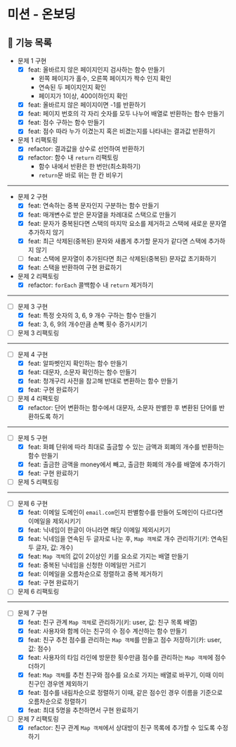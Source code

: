 # 미션 - 온보딩

## 📃 기능 목록

- 문제 1 구현
  - [x] feat: 올바르지 않은 페이지인지 검사하는 함수 만들기
    - 왼쪽 페이지가 홀수, 오른쪽 페이지가 짝수 인지 확인
    - 연속된 두 페이지인지 확인
    - 페이지가 1이상, 400이하인지 확인
  - [x] feat: 올바르지 않은 페이지이면 -1를 반환하기
  - [x] feat: 페이지 번호의 각 자리 숫자를 모두 나누어 배열로 반환하는 함수 만들기
  - [x] feat: 점수 구하는 함수 만들기
  - [x] feat: 점수 따라 누가 이겼는지 혹은 비겼는지를 나타내는 결과값 반환하기
- 문제 1 리팩토링
  - [x] refactor: 결과값을 상수로 선언하여 반환하기
  - [x] refactor: 함수 내 `return` 리팩토링
    - 함수 내에서 반환은 한 번만(최소화하기)
    - `return`문 바로 위는 한 칸 비우기

---

- 문제 2 구현
  - [x] feat: 연속하는 중복 문자인지 구분하는 함수 만들기
  - [x] feat: 매개변수로 받은 문자열을 차례대로 스택으로 만들기
  - [x] feat: 문자가 중복된다면 스택의 마지막 요소를 제거하고 스택에 새로운 문자열 추가하지 않기
  - [x] feat: 최근 삭제된(중복된) 문자와 새롭게 추가할 문자가 같다면 스택에 추가하지 않기
  - [ ] feat: 스택에 문자열이 추가된다면 최근 삭제된(중복된) 문자값 초기화하기
  - [x] feat: 스택을 반환하여 구현 완료하기
- 문제 2 리팩토링
  - [x] refactor: `forEach` 콜백함수 내 `return` 제거하기

---

- [ ] 문제 3 구현
  - [x] feat: 특정 숫자의 3, 6, 9 개수 구하는 함수 만들기
  - [x] feat: 3, 6, 9의 개수만큼 손뼉 횟수 증가시키기
- [ ] 문제 3 리팩토링

---

- [ ] 문제 4 구현
  - [x] feat: 알파벳인지 확인하는 함수 만들기
  - [x] feat: 대문자, 소문자 확인하는 함수 만들기
  - [x] feat: 청개구리 사전을 참고해 반대로 변환하는 함수 만들기
  - [x] feat: 구현 완료하기
- [ ] 문제 4 리팩토링
  - [x] refactor: 단어 변환하는 함수에서 대문자, 소문자 판별한 후 변환된 단어를 반환하도록 하기

---

- [ ] 문제 5 구현
  - [x] feat: 화폐 단위에 따라 최대로 출금할 수 있는 금액과 회폐의 개수를 반환하는 함수 만들기
  - [x] feat: 출금한 금액을 money에서 빼고, 출금한 화폐의 개수를 배열에 추가하기
  - [x] feat: 구현 완료하기
- [ ] 문제 5 리팩토링

---

- [ ] 문제 6 구현
  - [x] feat: 이메일 도메인이 `email.com`인지 판별함수를 만들어 도메인이 다르다면 이메일을 제외시키기
  - [x] feat: 닉네임이 한글이 아니라면 해당 이메일 제외시키기
  - [x] feat: 닉네임을 연속된 두 글자로 나눈 후, `Map 객체`로 개수 관리하기(키: 연속된 두 글자, 값: 개수)
  - [x] feat: `Map 객체`의 값이 2이상인 키를 요소로 가지는 배열 만들기
  - [x] feat: 중복된 닉네임을 신청한 이메일만 거르기
  - [x] feat: 이메일을 오름차순으로 정렬하고 중복 제거하기
  - [x] feat: 구현 완료하기
- [ ] 문제 6 리팩토링

---

- [ ] 문제 7 구현
  - [x] feat: 친구 관계 `Map 객체`로 관리하기(키: user, 값: 친구 목록 배열)
  - [x] feat: 사용자와 함께 아는 친구의 수 점수 계산하는 함수 만들기
  - [x] feat: 친구 추천 점수를 관리하는 `Map 객체`를 만들고 점수 저장하기(카: user, 값: 점수)
  - [x] feat: 사용자의 타임 라인에 방문한 횟수만큼 점수를 관리하는 `Map 객체`에 점수 더하기
  - [x] feat: `Map 객체`를 추천 친구와 점수를 요소로 가지는 배열로 바꾸기, 이때 이미 친구인 경우엔 제외하기
  - [x] feat: 점수를 내림차순으로 정렬하기 이때, 같은 점수인 경우 이름을 기준으로 오름차순으로 정렬하기
  - [x] feat: 최대 5명을 추천하면서 구현 완료하기
- [ ] 문제 7 리팩토링
  - [x] refactor: 친구 관계 `Map 객체`에서 상대방이 친구 목록에 추가할 수 있도록 수정하기
